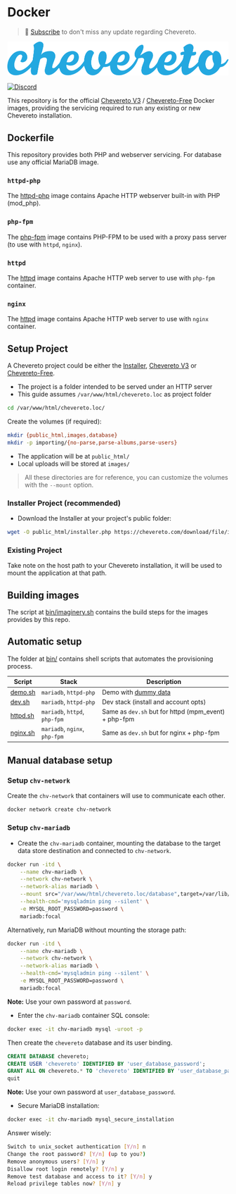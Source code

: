 # Docker

> 🔔 [Subscribe](https://newsletter.chevereto.com/subscription?f=PmL892XuTdfErVq763PCycJQrvZ8PYc9JbsVUttqiPV1zXt6DDtf7lhepEStqE8LhGs8922ZYmGT7CYjMH5uSx23pL6Q) to don't miss any update regarding Chevereto.

![Chevereto](LOGO.svg)

[![Discord](https://img.shields.io/discord/759137550312407050?style=flat-square)](https://chv.to/discord)

This repository is for the official [Chevereto V3](https://chevereto.com/pricing) / [Chevereto-Free](https://github.com/chevereto/chevereto-free) Docker images, providing the servicing required to run any existing or new Chevereto installation.

## Dockerfile

This repository provides both PHP and webserver servicing. For database use any official MariaDB image.

### `httpd-php`

The [httpd-php](httpd-php/README.md) image contains Apache HTTP webserver built-in with PHP (mod_php).

### `php-fpm`

The [php-fpm](php-fpm/README.md) image contains PHP-FPM to be used with a proxy pass server (to use with `httpd`, `nginx`).

### `httpd`

The [httpd](httpd/README.md) image contains Apache HTTP web server to use with `php-fpm` container.

### `nginx`

The [httpd](nginx/README.md) image contains Apache HTTP web server to use with `nginx` container.

## Setup Project

A Chevereto project could be either the [Installer](https://github.com/chevereto/installer), [Chevereto V3](https://chevereto.com/pricing) or [Chevereto-Free](https://github.com/chevereto/chevereto-free).

* The project is a folder intended to be served under an HTTP server
* This guide assumes `/var/www/html/chevereto.loc` as project folder

```sh
cd /var/www/html/chevereto.loc/
```

Create the volumes (if required):

```sh
mkdir {public_html,images,database}
mkdir -p importing/{no-parse,parse-albums,parse-users}
```

* The application will be at `public_html/`
* Local uploads will be stored at `images/`

> All these directories are for reference, you can customize the volumes with the `--mount` option.

### Installer Project (recommended)

* Download the Installer at your project's public folder:

```sh
wget -O public_html/installer.php https://chevereto.com/download/file/installer
```

### Existing Project

Take note on the host path to your Chevereto installation, it will be used to mount the application at that path.

## Building images

The script at [bin/imaginery.sh](bin/imaginery.sh) contains the build steps for the images provides by this repo.

## Automatic setup

The folder at [bin/](bin/) contains shell scripts that automates the provisioning process.

| Script                   | Stack                         | Description                                                         |
| ------------------------ | ----------------------------- | ------------------------------------------------------------------- |
| [demo.sh](bin/demo.sh)   | `mariadb`, `httpd-php`        | Demo with [dummy data](https://github.com/chevereto/demo-importing) |
| [dev.sh](bin/dev.sh)     | `mariadb`, `httpd-php`        | Dev stack (install and account opts)                                |
| [httpd.sh](bin/httpd.sh) | `mariadb`, `httpd`, `php-fpm` | Same as `dev.sh` but for httpd (mpm_event) + php-fpm                |
| [nginx.sh](bin/nginx.sh) | `mariadb`, `nginx`, `php-fpm` | Same as `dev.sh` but for nginx + php-fpm                            |

## Manual database setup

### Setup `chv-network`

Create the `chv-network` that containers will use to communicate each other.

```sh
docker network create chv-network
```

### Setup `chv-mariadb`

* Create the `chv-mariadb` container, mounting the database to the target data store destination and connected to `chv-network`.

```sh
docker run -itd \
    --name chv-mariadb \
    --network chv-network \
    --network-alias mariadb \
    --mount src="/var/www/html/chevereto.loc/database",target=/var/lib/mysql,type=bind \
    --health-cmd='mysqladmin ping --silent' \
    -e MYSQL_ROOT_PASSWORD=password \
    mariadb:focal
```

Alternatively, run MariaDB without mounting the storage path:

```sh
docker run -itd \
    --name chv-mariadb \
    --network chv-network \
    --network-alias mariadb \
    --health-cmd='mysqladmin ping --silent' \
    -e MYSQL_ROOT_PASSWORD=password \
    mariadb:focal
```

**Note:** Use your own password at `password`.

* Enter the `chv-mariadb` container SQL console:

```sh
docker exec -it chv-mariadb mysql -uroot -p
```

Then create the `chevereto` database and its user binding.

```sql
CREATE DATABASE chevereto;
CREATE USER 'chevereto' IDENTIFIED BY 'user_database_password';
GRANT ALL ON chevereto.* TO 'chevereto' IDENTIFIED BY 'user_database_password';
quit
```

**Note:** Use your own password at `user_database_password`.

* Secure MariaDB installation:

```sh
docker exec -it chv-mariadb mysql_secure_installation
```

Answer wisely:

```sh
Switch to unix_socket authentication [Y/n] n
Change the root password? [Y/n] (up to you?)
Remove anonymous users? [Y/n] y
Disallow root login remotely? [Y/n] y
Remove test database and access to it? [Y/n] y
Reload privilege tables now? [Y/n] y
```
